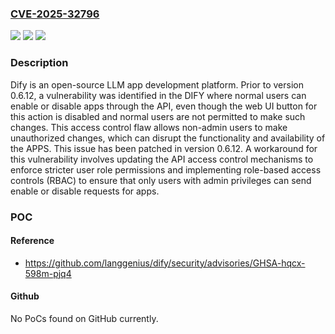 ### [CVE-2025-32796](https://cve.mitre.org/cgi-bin/cvename.cgi?name=CVE-2025-32796)
![](https://img.shields.io/static/v1?label=Product&message=dify&color=blue)
![](https://img.shields.io/static/v1?label=Version&message=%3C%200.6.12%20&color=brightgreen)
![](https://img.shields.io/static/v1?label=Vulnerability&message=CWE-284%3A%20Improper%20Access%20Control&color=brightgreen)

### Description

Dify is an open-source LLM app development platform. Prior to version 0.6.12, a vulnerability was identified in the DIFY where normal users can enable or disable apps through the API, even though the web UI button for this action is disabled and normal users are not permitted to make such changes. This access control flaw allows non-admin users to make unauthorized changes, which can disrupt the functionality and availability of the APPS. This issue has been patched in version 0.6.12. A workaround for this vulnerability involves updating the API access control mechanisms to enforce stricter user role permissions and implementing role-based access controls (RBAC) to ensure that only users with admin privileges can send enable or disable requests for apps.

### POC

#### Reference
- https://github.com/langgenius/dify/security/advisories/GHSA-hqcx-598m-pjq4

#### Github
No PoCs found on GitHub currently.

